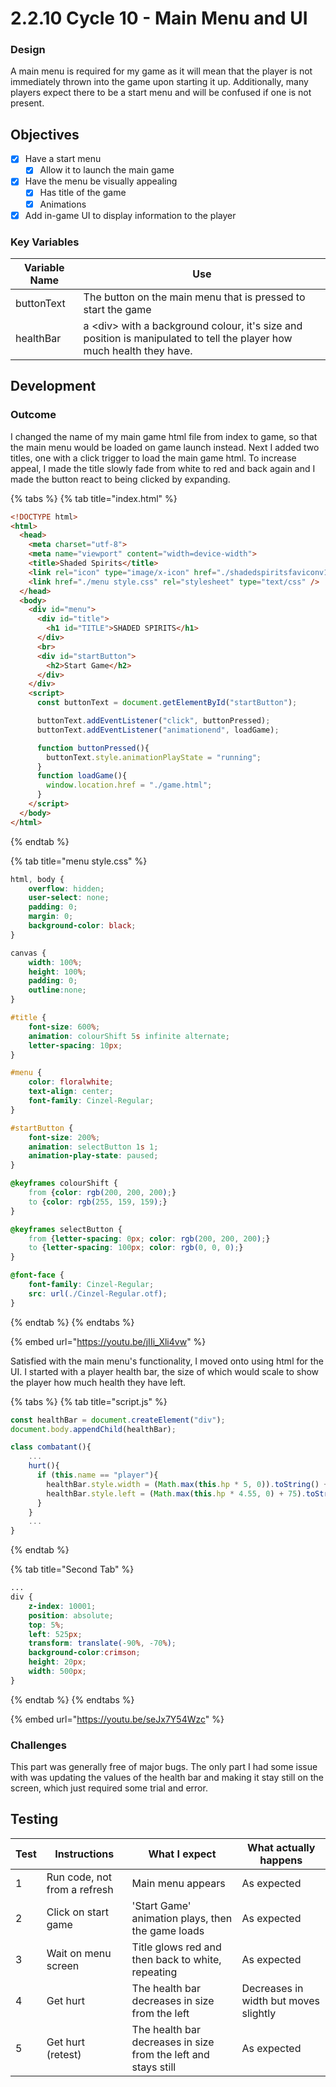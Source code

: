 # 2.2.10 Cycle 10 - Main Menu and UI

### Design

A main menu is required for my game as it will mean that the player is not immediately thrown into the game upon starting it up. Additionally, many players expect there to be a start menu and will be confused if one is not present.

## Objectives

* [x] Have a start menu
  * [x] Allow it to launch the main game
* [x] Have the menu be visually appealing
  * [x] Has title of the game
  * [x] Animations
* [x] Add in-game UI to display information to the player

### Key Variables

| Variable Name | Use                                                                                                                    |
| ------------- | ---------------------------------------------------------------------------------------------------------------------- |
| buttonText    | The button on the main menu that is pressed to start the game                                                          |
| healthBar     | a \<div> with a background colour, it's size and position is manipulated to tell the player how much health they have. |

## Development

### Outcome

I changed the name of my main game html file from index to game, so that the main menu would be loaded on game launch instead. Next I added two titles, one with a click trigger to load the main game html. To increase appeal, I made the title slowly fade from white to red and back again and I made the button react to being clicked by expanding.

{% tabs %}
{% tab title="index.html" %}
```html
<!DOCTYPE html>
<html>
  <head>
    <meta charset="utf-8">
    <meta name="viewport" content="width=device-width">
    <title>Shaded Spirits</title>
    <link rel="icon" type="image/x-icon" href="./shadedspiritsfaviconv1.png">
    <link href="./menu style.css" rel="stylesheet" type="text/css" />
  </head>
  <body>
    <div id="menu">
      <div id="title">
        <h1 id="TITLE">SHADED SPIRITS</h1>
      </div>
      <br>
      <div id="startButton">
        <h2>Start Game</h2>
      </div>
    </div>
    <script>
      const buttonText = document.getElementById("startButton");

      buttonText.addEventListener("click", buttonPressed);
      buttonText.addEventListener("animationend", loadGame);

      function buttonPressed(){
        buttonText.style.animationPlayState = "running";
      }
      function loadGame(){
        window.location.href = "./game.html";
      }
    </script>
  </body>
</html>
```
{% endtab %}

{% tab title="menu style.css" %}
```css
html, body {
    overflow: hidden;
    user-select: none;
    padding: 0;
    margin: 0;
    background-color: black;
}

canvas {
    width: 100%; 
    height: 100%;
    padding: 0;
    outline:none;
}

#title {
    font-size: 600%;
    animation: colourShift 5s infinite alternate;
    letter-spacing: 10px;
}

#menu {
    color: floralwhite;
    text-align: center;
    font-family: Cinzel-Regular;
}

#startButton {
    font-size: 200%;
    animation: selectButton 1s 1;
    animation-play-state: paused;
}

@keyframes colourShift {
    from {color: rgb(200, 200, 200);}
    to {color: rgb(255, 159, 159);}
}

@keyframes selectButton {
    from {letter-spacing: 0px; color: rgb(200, 200, 200);}
    to {letter-spacing: 100px; color: rgb(0, 0, 0);}
}

@font-face {
    font-family: Cinzel-Regular;
    src: url(./Cinzel-Regular.otf);
}
```
{% endtab %}
{% endtabs %}

{% embed url="https://youtu.be/jIIi_Xli4vw" %}

Satisfied with the main menu's functionality, I moved onto using html for the UI. I started with a player health bar, the size of which would scale to show the player how much health they have left.&#x20;

{% tabs %}
{% tab title="script.js" %}
```javascript
const healthBar = document.createElement("div");
document.body.appendChild(healthBar);

class combatant(){
    ...
    hurt(){
      if (this.name == "player"){
        healthBar.style.width = (Math.max(this.hp * 5, 0)).toString() + "px";
        healthBar.style.left = (Math.max(this.hp * 4.55, 0) + 75).toString() + "px";
      }
    }
    ...
}
```
{% endtab %}

{% tab title="Second Tab" %}
```css
...
div {
    z-index: 10001;
    position: absolute;
    top: 5%;
    left: 525px;
    transform: translate(-90%, -70%);
    background-color:crimson;
    height: 20px;
    width: 500px;
}
```
{% endtab %}
{% endtabs %}

{% embed url="https://youtu.be/seJx7Y54Wzc" %}

### Challenges

This part was generally free of major bugs. The only part I had some issue with was updating the values of the health bar and making it stay still on the screen, which just required some trial and error.

## Testing

| Test | Instructions                 | What I expect                                                  | What actually happens                 |
| ---- | ---------------------------- | -------------------------------------------------------------- | ------------------------------------- |
| 1    | Run code, not from a refresh | Main menu appears                                              | As expected                           |
| 2    | Click on start game          | 'Start Game' animation plays, then the game loads              | As expected                           |
| 3    | Wait on menu screen          | Title glows red and then back to white, repeating              | As expected                           |
| 4    | Get hurt                     | The health bar decreases in size from the left                 | Decreases in width but moves slightly |
| 5    | Get hurt (retest)            | The health bar decreases in size from the left and stays still | As expected                           |
